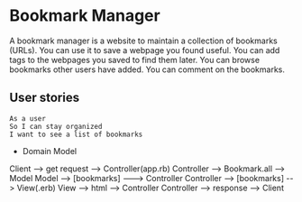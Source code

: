 # Bookmark Manager

A bookmark manager is a website to maintain a collection of bookmarks (URLs). You can use it to save a webpage you found useful. You can add tags to the webpages you saved to find them later. You can browse bookmarks other users have added. You can comment on the bookmarks.

## User stories

```
As a user
So I can stay organized 
I want to see a list of bookmarks

```
* Domain Model 

Client --> get request --> Controller(app.rb)
Controller --> Bookmark.all --> Model
Model --> [bookmarks] ---> Controller
Controller --> [bookmarks] --> View(.erb)
View --> html --> Controller
Controller --> response --> Client 

